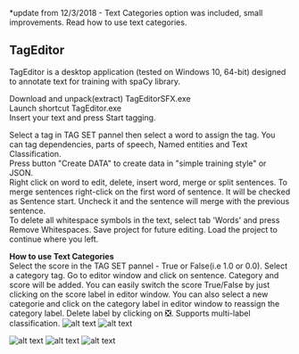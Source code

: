 *update from 12/3/2018 - Text Categories option was included,  small improvements. Read how to use text categories.<br/>
## TagEditor
TagEditor is a desktop application (tested on Windows 10, 64-bit) designed to annotate text for training with spaCy library.

Download and unpack(extract) TagEditorSFX.exe <br/>
Launch shortcut TagEditor.exe<br/>
Insert your text and press Start tagging. 

Select a tag in TAG SET pannel then select a word to assign the tag. You can tag dependencies, parts of speech, Named entities and Text Classification.<br/>
Press button "Create DATA" to create data in "simple training style" or JSON.<br/>
Right click on word to edit, delete, insert word, merge or split sentences. 
To merge sentences right-click on the first word of sentence. It will be checked as Sentence start. Uncheck it and the sentence will merge with the previous sentence. <br/>
To delete all whitespace symbols in the text, select tab 'Words' and press Remove Whitespaces. 
Save project for future editing. Load the project to continue where you left.

**How to use Text Categories**<br/>
Select the score in the TAG SET pannel - True or False(i.e 1.0 or 0.0). Select a category tag. Go to editor window and click on sentence. Category and score will be added. You can easily switch the score True/False by just clicking on the score label in editor window. You can also select a new categorie and click on the category label in editor window to reassign the category label. Delete label by clicking on ❎. Supports multi-label classification. 
![alt text](https://raw.githubusercontent.com/GitDimma/Tag-Editor/master/pics/cats.png)
![alt text](https://raw.githubusercontent.com/GitDimma/Tag-Editor/master/pics/datpic1.png)

![alt text](https://raw.githubusercontent.com/GitDimma/Tag-Editor/master/pics/dep.png)
![alt text](https://raw.githubusercontent.com/GitDimma/Tag-Editor/master/pics/ner.png)
![alt text](https://raw.githubusercontent.com/GitDimma/Tag-Editor/master/pics/datpic.png)
